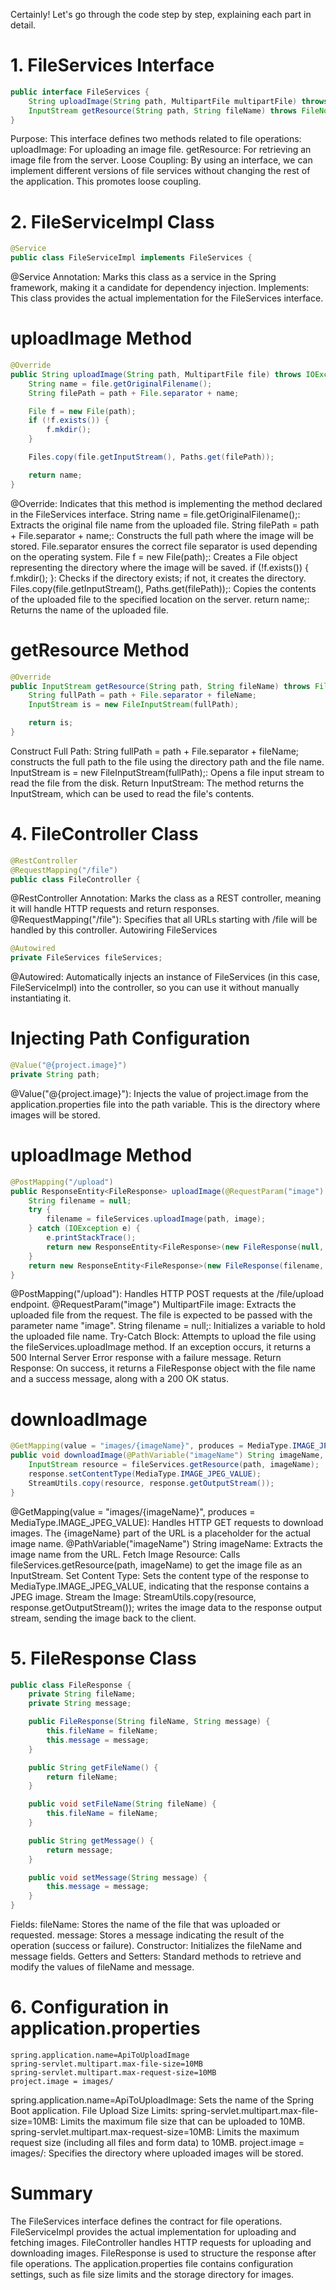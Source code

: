 Certainly! Let's go through the code step by step, explaining each part in detail.

# 1. FileServices Interface
```java
public interface FileServices {
    String uploadImage(String path, MultipartFile multipartFile) throws IOException;
    InputStream getResource(String path, String fileName) throws FileNotFoundException;
}
```

Purpose: This interface defines two methods related to file operations:
uploadImage: For uploading an image file.
getResource: For retrieving an image file from the server.
Loose Coupling: By using an interface, we can implement different versions of file services without changing the rest of the application. This promotes loose coupling.

# 2. FileServiceImpl Class
```java
@Service
public class FileServiceImpl implements FileServices {
```
@Service Annotation: Marks this class as a service in the Spring framework, making it a candidate for dependency injection.
Implements: This class provides the actual implementation for the FileServices interface.

# uploadImage Method
```java
@Override
public String uploadImage(String path, MultipartFile file) throws IOException {
    String name = file.getOriginalFilename();
    String filePath = path + File.separator + name;

    File f = new File(path);
    if (!f.exists()) {
        f.mkdir();
    }

    Files.copy(file.getInputStream(), Paths.get(filePath));

    return name;
}
```
@Override: Indicates that this method is implementing the method declared in the FileServices interface.
String name = file.getOriginalFilename();: Extracts the original file name from the uploaded file.
String filePath = path + File.separator + name;: Constructs the full path where the image will be stored. File.separator ensures the correct file separator is used depending on the operating system.
File f = new File(path);: Creates a File object representing the directory where the image will be saved.
if (!f.exists()) { f.mkdir(); }: Checks if the directory exists; if not, it creates the directory.
Files.copy(file.getInputStream(), Paths.get(filePath));: Copies the contents of the uploaded file to the specified location on the server.
return name;: Returns the name of the uploaded file.

# getResource Method
```java
@Override
public InputStream getResource(String path, String fileName) throws FileNotFoundException {
    String fullPath = path + File.separator + fileName;
    InputStream is = new FileInputStream(fullPath);

    return is;
}
```

Construct Full Path: String fullPath = path + File.separator + fileName; constructs the full path to the file using the directory path and the file name.
InputStream is = new FileInputStream(fullPath);: Opens a file input stream to read the file from the disk.
Return InputStream: The method returns the InputStream, which can be used to read the file's contents.

# 4. FileController Class
```java
@RestController
@RequestMapping("/file")
public class FileController {
```
@RestController Annotation: Marks the class as a REST controller, meaning it will handle HTTP requests and return responses.
@RequestMapping("/file"): Specifies that all URLs starting with /file will be handled by this controller.
Autowiring FileServices
```java
@Autowired
private FileServices fileServices;
```
@Autowired: Automatically injects an instance of FileServices (in this case, FileServiceImpl) into the controller, so you can use it without manually instantiating it.

# Injecting Path Configuration
```java
@Value("@{project.image}")
private String path;
```
@Value("@{project.image}"): Injects the value of project.image from the application.properties file into the path variable. This is the directory where images will be stored.

# uploadImage Method
```java
@PostMapping("/upload")
public ResponseEntity<FileResponse> uploadImage(@RequestParam("image") MultipartFile image) {
    String filename = null;
    try {
        filename = fileServices.uploadImage(path, image);
    } catch (IOException e) {
        e.printStackTrace();
        return new ResponseEntity<FileResponse>(new FileResponse(null, "Image is not uploaded due to server error"), HttpStatus.INTERNAL_SERVER_ERROR);
    }
    return new ResponseEntity<FileResponse>(new FileResponse(filename, "Image is uploaded successfully"), HttpStatus.OK);
}
```
@PostMapping("/upload"): Handles HTTP POST requests at the /file/upload endpoint.
@RequestParam("image") MultipartFile image: Extracts the uploaded file from the request. The file is expected to be passed with the parameter name "image".
String filename = null;: Initializes a variable to hold the uploaded file name.
Try-Catch Block: Attempts to upload the file using the fileServices.uploadImage method. If an exception occurs, it returns a 500 Internal Server Error response with a failure message.
Return Response: On success, it returns a FileResponse object with the file name and a success message, along with a 200 OK status.

# downloadImage 

```java
@GetMapping(value = "images/{imageName}", produces = MediaType.IMAGE_JPEG_VALUE)
public void downloadImage(@PathVariable("imageName") String imageName, HttpServletResponse response) throws IOException {
    InputStream resource = fileServices.getResource(path, imageName);
    response.setContentType(MediaType.IMAGE_JPEG_VALUE);
    StreamUtils.copy(resource, response.getOutputStream());
}
```
@GetMapping(value = "images/{imageName}", produces = MediaType.IMAGE_JPEG_VALUE): Handles HTTP GET requests to download images. The {imageName} part of the URL is a placeholder for the actual image name.
@PathVariable("imageName") String imageName: Extracts the image name from the URL.
Fetch Image Resource: Calls fileServices.getResource(path, imageName) to get the image file as an InputStream.
Set Content Type: Sets the content type of the response to MediaType.IMAGE_JPEG_VALUE, indicating that the response contains a JPEG image.
Stream the Image: StreamUtils.copy(resource, response.getOutputStream()); writes the image data to the response output stream, sending the image back to the client.

# 5. FileResponse Class
```java
public class FileResponse {
    private String fileName;
    private String message;

    public FileResponse(String fileName, String message) {
        this.fileName = fileName;
        this.message = message;
    }

    public String getFileName() {
        return fileName;
    }

    public void setFileName(String fileName) {
        this.fileName = fileName;
    }

    public String getMessage() {
        return message;
    }

    public void setMessage(String message) {
        this.message = message;
    }
}
```
Fields:
fileName: Stores the name of the file that was uploaded or requested.
message: Stores a message indicating the result of the operation (success or failure).
Constructor: Initializes the fileName and message fields.
Getters and Setters: Standard methods to retrieve and modify the values of fileName and message.

# 6. Configuration in application.properties
```properties
spring.application.name=ApiToUploadImage
spring-servlet.multipart.max-file-size=10MB
spring-servlet.multipart.max-request-size=10MB
project.image = images/
```
spring.application.name=ApiToUploadImage: Sets the name of the Spring Boot application.
File Upload Size Limits:
spring-servlet.multipart.max-file-size=10MB: Limits the maximum file size that can be uploaded to 10MB.
spring-servlet.multipart.max-request-size=10MB: Limits the maximum request size (including all files and form data) to 10MB.
project.image = images/: Specifies the directory where uploaded images will be stored.

# Summary

The FileServices interface defines the contract for file operations.
FileServiceImpl provides the actual implementation for uploading and fetching images.
FileController handles HTTP requests for uploading and downloading images.
FileResponse is used to structure the response after file operations.
The application.properties file contains configuration settings, such as file size limits and the storage directory for images.
